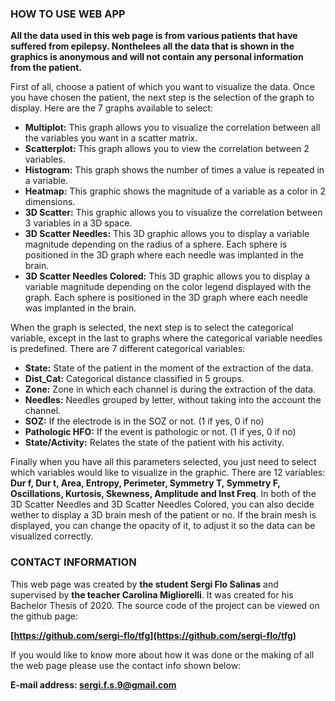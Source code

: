 ### HOW TO USE WEB APP

**All the data used in this web page is from various patients that have suffered from epilepsy. Nonthelees all the data that is shown in the graphics is anonymous and will not contain any personal information from the patient.**

First of all, choose a patient of which you want to visualize the data. Once you have chosen the patient, the next step is the selection of the graph to display. Here are the 7 graphs available to select:

- **Multiplot:** This graph allows you to visualize the correlation between all the variables you want in a scatter matrix.
- **Scatterplot:** This graph allows you to view the correlation between 2 variables.
- **Histogram:** This graph shows the number of times a value is repeated in a variable.
- **Heatmap:** This graphic shows the magnitude of a variable as a color in 2 dimensions.
- **3D Scatter:** This graphic allows you to visualize the correlation between 3 variables in a 3D space.
- **3D Scatter Needles:** This 3D graphic allows you to display a variable magnitude depending on the radius of a sphere. Each sphere is positioned in the 3D graph where each needle was implanted in the brain.
- **3D Scatter Needles Colored:** This 3D graphic allows you to display a variable magnitude depending on the color legend displayed with the graph. Each sphere is positioned in the 3D graph where each needle was implanted in the brain.

When the graph is selected, the next step is to select the categorical variable, except in the last to graphs where the categorical variable needles is predefined. There are 7 different categorical variables:

- **State:** State of the patient in the moment of the extraction of the data.
- **Dist_Cat:** Categorical distance classified in 5 groups.
- **Zone:** Zone in which each channel is during the extraction of the data.
- **Needles:** Needles grouped by letter, without taking into the account the channel.
- **SOZ:** If the electrode is in the SOZ or not. (1 if yes, 0 if no)
- **Pathologic HFO:** If the event is pathologic or not. (1 if yes, 0 if no)
- **State/Activity:** Relates the state of the patient with his activity.

Finally when you have all this parameters selected, you just need to select which variables would like to visualize in the graphic. There are 12 variables: **Dur f, Dur t, Area, Entropy, Perimeter, Symmetry T, Symmetry F, Oscillations, Kurtosis, Skewness, Amplitude and Inst Freq**. 
In both of the 3D Scatter Needles and 3D Scatter Needles Colored, you can also decide wether to display a 3D brain mesh of the patient or no. If the brain mesh is displayed, you can change the opacity of it, to adjust it so the data can be visualized correctly.



### CONTACT INFORMATION

This web page was created by **the student Sergi Flo Salinas** and supervised by **the teacher Carolina Migliorelli**. It was created for his Bachelor Thesis of 2020. The source code of the project can be viewed on the github page:

**[https://github.com/sergi-flo/tfg](https://github.com/sergi-flo/tfg)**

If you would like to know more about how it was done or the making of all the web page please use the contact info shown below:

**E-mail address: sergi.f.s.9@gmail.com**